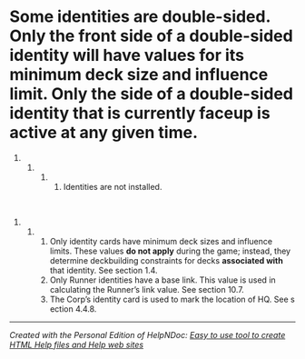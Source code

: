 # Some identities are double-sided. Only the front side of a double-sided identity will have values for its minimum deck size and influence limit. Only the side of a double-sided identity that is currently faceup is active at any given time.

1. &nbsp;
   1. &nbsp;
      1. &nbsp;
         1. Identities are not installed.

&nbsp;

1. &nbsp;
   1. &nbsp;
      1. Only identity cards have minimum deck sizes and influence limits. These values **do not apply** during the game; instead, they determine deckbuilding constraints for decks **associated with** that identity. See section 1.4.
      1. Only Runner identities have a base link. This value is used in calculating the Runner’s link value. See section 10.7.
      1. The Corp’s identity card is used to mark the location of HQ. See s ection 4.4.8.


***
_Created with the Personal Edition of HelpNDoc: [Easy to use tool to create HTML Help files and Help web sites](<https://www.helpndoc.com/help-authoring-tool>)_
